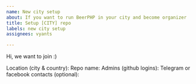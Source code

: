 ```yaml
---
name: New city setup
about: If you want to run BeerPHP in your city and become organizer
title: Setup [CITY] repo
labels: new city setup
assignees: vyants

---
```


Hi, we want to join :)

Location (city & country):
Repo name: 
Admins (github logins):
Telegram or facebook contacts (optional):
